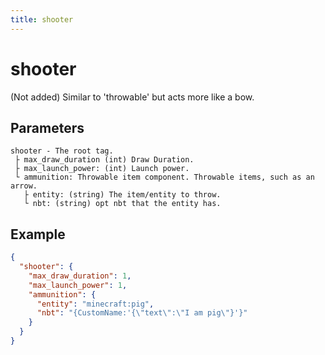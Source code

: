 ```yaml
---
title: shooter
---
```


# shooter

(Not added) Similar to 'throwable' but acts more like a bow.

## Parameters

```
shooter - The root tag.
 ├ max_draw_duration (int) Draw Duration.
 ├ max_launch_power: (int) Launch power.
 └ ammunition: Throwable item component. Throwable items, such as an arrow.
   ├ entity: (string) The item/entity to throw.
   └ nbt: (string) opt nbt that the entity has.
```

## Example

```json
{
  "shooter": {
    "max_draw_duration": 1,
    "max_launch_power": 1,
    "ammunition": {
      "entity": "minecraft:pig",
      "nbt": "{CustomName:'{\"text\":\"I am pig\"}'}"
    }
  }
}
```
